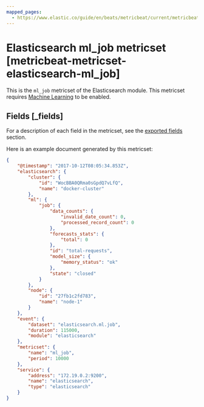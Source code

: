```yaml
---
mapped_pages:
  - https://www.elastic.co/guide/en/beats/metricbeat/current/metricbeat-metricset-elasticsearch-ml_job.html
---
```


<!-- This file is generated! See scripts/docs_collector.py -->

# Elasticsearch ml_job metricset [metricbeat-metricset-elasticsearch-ml_job]

This is the `ml_job` metricset of the Elasticsearch module. This metricset requires [Machine Learning](https://www.elastic.co/products/x-pack/machine-learning) to be enabled.

## Fields [_fields]

For a description of each field in the metricset, see the [exported fields](/reference/metricbeat/exported-fields-elasticsearch.md) section.

Here is an example document generated by this metricset:

```json
{
    "@timestamp": "2017-10-12T08:05:34.853Z",
    "elasticsearch": {
        "cluster": {
            "id": "WocBBA0QRma0sGpdQ7vLfQ",
            "name": "docker-cluster"
        },
        "ml": {
            "job": {
                "data_counts": {
                    "invalid_date_count": 0,
                    "processed_record_count": 0
                },
                "forecasts_stats": {
                    "total": 0
                },
                "id": "total-requests",
                "model_size": {
                    "memory_status": "ok"
                },
                "state": "closed"
            }
        },
        "node": {
            "id": "27fb1c2fd783",
            "name": "node-1"
        }
    },
    "event": {
        "dataset": "elasticsearch.ml.job",
        "duration": 115000,
        "module": "elasticsearch"
    },
    "metricset": {
        "name": "ml_job",
        "period": 10000
    },
    "service": {
        "address": "172.19.0.2:9200",
        "name": "elasticsearch",
        "type": "elasticsearch"
    }
}
```
